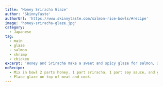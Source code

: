 ```yaml
---
title: 'Honey Sriracha Glaze'
author: 'SkinnyTaste'
authorUrl: 'https://www.skinnytaste.com/salmon-rice-bowls/#recipe'
image: 'honey-sriracha-glaze.jpg'
category:
  - Japanese
tag:
  - main
  - glaze
  - salmon
  - shrimp
  - chicken
excerpt: 'Honey and Sriracha make a sweet and spicy glaze for salmon, shrimp, chicken or other meats.'
noRecipe:
  - Mix in bowl 2 parts honey, 1 part sriracha, 1 part soy sauce, and ginger to taste.
  - Place glaze on top of meat and cook.
---
```

